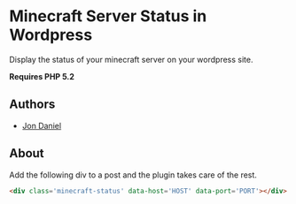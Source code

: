 Minecraft Server Status in Wordpress
======================================

Display the status of your minecraft server on your wordpress site.

**Requires PHP 5.2**

Authors
-------
* [Jon Daniel](https://github.com/binarycleric)

About
------
Add the following div to a post and the plugin takes care of the rest. 

```html
<div class='minecraft-status' data-host='HOST' data-port='PORT'></div>
```
